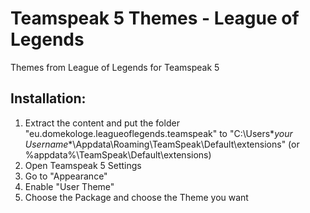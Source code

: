 # Teamspeak 5 Themes - League of Legends
 Themes from League of Legends for Teamspeak 5

## Installation:
1. Extract the content and put the folder "eu.domekologe.leagueoflegends.teamspeak" to "C:\Users\**your Username**\Appdata\Roaming\TeamSpeak\Default\extensions" (or %appdata%\TeamSpeak\Default\extensions)
2. Open Teamspeak 5 Settings
3. Go to "Appearance"
4. Enable "User Theme"
5. Choose the Package and choose the Theme you want
